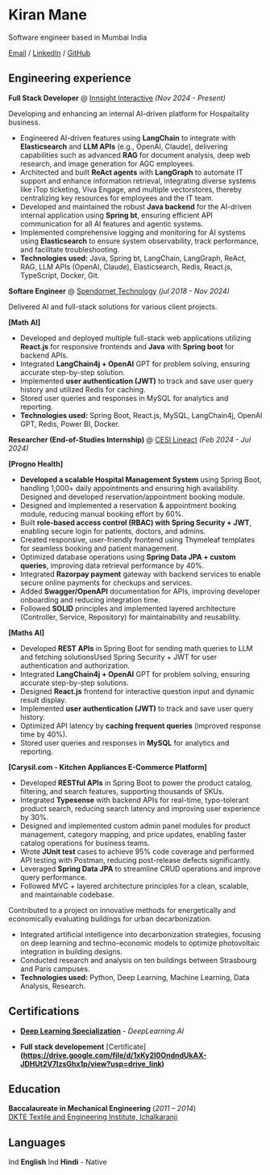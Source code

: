 
# Kiran Mane

Software engineer based in Mumbai India

[Email](mailto:manekiran20@gmail.com)  / [LinkedIn](https://www.linkedin.com/in/kiran-mane-5a1534149/) / [GitHub](https://github.com/kiranmane1992) 

## Engineering experience

**Full Stack Developer** @ [Innsight Interactive](http://www.innsight.com) _(Nov 2024 - Present)_

Developing and enhancing an internal AI-driven platform for Hospaitality business.

- Engineered AI-driven features using **LangChain** to integrate with **Elasticsearch** and **LLM APIs** (e.g., OpenAI, Claude), delivering capabilities such as advanced **RAG** for document analysis, deep web research, and image generation for AGC employees.
- Architected and built **ReAct agents** with **LangGraph** to automate IT support and enhance information retrieval, integrating diverse systems like iTop ticketing, Viva Engage, and multiple vectorstores, thereby centralizing key resources for employees and the IT team.
- Developed and maintained the robust **Java backend** for the AI-driven internal application using **Spring bt**, ensuring efficient API communication for all AI features and agentic systems.
- Implemented comprehensive logging and monitoring for AI systems using **Elasticsearch** to ensure system observability, track performance, and facilitate troubleshooting.
- **Technologies used:** Java, Spring bt, LangChain, LangGraph, ReAct, RAG, LLM APIs (OpenAI, Claude), Elasticsearch, Redis, React.js, TypeScript, Docker, Git.

**Softare Engineer** @ [Spendornet Technology](https://splendornet.com/) _(jul 2018 - Nov 2024)_

Delivered AI and full-stack solutions for various client projects.

**[Math AI]**
- Developed and deployed multiple full-stack web applications utilizing **React.js** for responsive frontends and **Java** with **Spring boot** for backend APIs.
- Integrated **LangChain4j + OpenAI** GPT for problem solving, ensuring accurate step-by-step solution.
- Implemented **user authentication (JWT)** to track and save user query history and utilized Redis for caching.
- Stored user queries and responses in MySQL for analytics and reporting.
- **Technologies used:** Spring Boot, React.js, MySQL, LangChain4j, OpenAI GPT, Redis, Power BI, Docker.

**Researcher (End-of-Studies Internship)** @ [CESI Lineact](https://www.cesi.fr/recherche-innovation/lineact/) _(Feb 2024 - Jul 2024)_

**[Progno Health]**
-	**Developed a scalable Hospital Management System** using Spring Boot, handling 1,000+ daily appointments and ensuring high availability. Designed and developed reservation/appointment booking module.
-	Designed and implemented a reservation & appointment booking module, reducing manual booking effort by 60%.
-	Built **role-based access control (RBAC) with Spring Security + JWT**, enabling secure login for patients, doctors, and admins.
-	Created responsive, user-friendly frontend using Thymeleaf templates for seamless booking and patient management.
-	Optimized database operations using **Spring Data JPA + custom queries**, improving data retrieval performance by 40%.
-	Integrated **Razorpay payment** gateway with backend services to enable secure online payments for checkups and services.
-	Added **Swagger/OpenAPI** documentation for APIs, improving developer onboarding and reducing integration time.
-	Followed **SOLID** principles and implemented layered architecture (Controller, Service, Repository) for maintainability and reusability.


**[Maths AI]**
-	Developed **REST APIs** in Spring Boot for sending math queries to LLM and fetching solutionsUsed Spring Security + JWT for user authentication and authorization.
-	Integrated **LangChain4j + OpenAI** GPT for problem solving, ensuring accurate step-by-step solutions.
-	Designed **React.js** frontend for interactive question input and dynamic result display.
-	Implemented **user authentication (JWT)** to track and save user query history.
-	Optimized API latency by **caching frequent queries** (improved response time by 40%).
-	Stored user queries and responses in **MySQL** for analytics and reporting.

**[Carysil.com - Kitchen Appliances E-Commerce Platform]**
-	Developed **RESTful APIs** in Spring Boot to power the product catalog, filtering, and search features, supporting thousands of SKUs.
-	Integrated **Typesense** with backend APIs for real-time, typo-tolerant product search, reducing search latency and improving user experience by 30%.
-	Designed and implemented custom admin panel modules for product management, category mapping, and price updates, enabling faster catalog operations for business teams.
-	Wrote **JUnit test** cases to achieve 95% code coverage and performed API testing with Postman, reducing post-release defects significantly.
-	Leveraged **Spring Data JPA** to streamline CRUD operations and improve query performance.
-	Followed MVC + layered architecture principles for a clean, scalable, and maintainable codebase.

Contributed to a project on innovative methods for energetically and economically evaluating buildings for urban decarbonization.

- Integrated artificial intelligence into decarbonization strategies, focusing on deep learning and techno-economic models to optimize photovoltaic integration in building designs.
- Conducted research and analysis on ten buildings between Strasbourg and Paris campuses.
- **Technologies used:** Python, Deep Learning, Machine Learning, Data Analysis, Research.


## Certifications

- **[Deep Learning Specialization](https://www.credly.com/badges/d50e8839-e5cd-40b4-b299-2470c2096db0/print)** - _DeepLearning.AI_

- **Full stack developement**
  [Certificate]**(https://drive.google.com/file/d/1xKy2I0OndndUkAX-JDHUt2V7lzsGhx1p/view?usp=drive_link)**

## Education

**Baccalaureate in Mechanical Engineering** (_2011 – 2014_)  
[DKTE Textile and Engineering Institute, Ichalkaranji](https://www.dkte.ac.in/index.php)

## Languages

Ind **English** 
Ind **Hindi** - Native  
